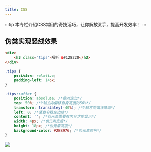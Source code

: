 ```yaml
---
title: CSS
---
```


:::tip
本专栏介绍CSS常用的奇技淫巧，让你解放双手，提高开发效率！
:::

## 伪类实现竖线效果

```html
<div>
	<h3 class="tips">解析 &#128220</h3>
</div>
```

```css
.tips {
    position: relative;
    padding-left: 14px;
}

.tips::after {
    position: absolute; /*绝对定位*/
    top: 50%; /*Y轴方向偏移自身高度的50%*/
    transform: translatey(-40%); /*Y轴方向偏移微调*/
    left: 0; /*紧靠容器左边缘*/
    content: ''; /*伪元素需要有内容才能显示*/
    width: 4px; /*伪元素宽度*/
    height: 18px; /*伪元素高度*/
    background-color: #2EB976; /*伪元素颜色*/
}
```

![](https://img-blog.csdnimg.cn/c6de595ceea94ffbbf3e6e03ce3fb058.png)

<RightMenu />